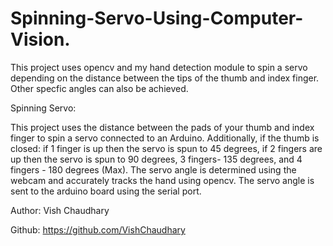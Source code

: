 # Spinning-Servo-Using-Computer-Vision.
This project uses opencv and my hand detection module to spin a servo depending on the distance between the tips of the thumb and index finger. Other specfic angles can also be achieved.

 Spinning Servo:

This project uses the distance between the pads of your thumb and index finger to spin a servo connected to
an Arduino. Additionally, if the thumb is closed: if 1 finger is up then the servo is spun to 45 degrees,
if 2 fingers are up then the servo is spun to 90 degrees, 3 fingers- 135 degrees, and 4 fingers - 180 degrees (Max).
The servo angle is determined using the webcam and accurately tracks the hand using opencv. The servo angle is sent
to the arduino board using the serial port.

Author: Vish Chaudhary

Github: https://github.com/VishChaudhary

